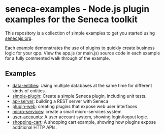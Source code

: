 # seneca-examples - Node.js plugin examples for the Seneca toolkit

This repository is a collection of simple examples to get you started
using [senecajs.org](http://senecajs.org).

Each example demonstrates the use of plugins to quickly create
business logic for your qpp. View the app.js (or main.js) source code in each
example for a fully commented walk through of the example.

## Examples

   * [data-entities](github.com/rjrodger/seneca-examples/tree/master/data-entities): Using multiple databases at the same time for different kinds of entities.
   * [simple-plugin](github.com/rjrodger/seneca-examples/tree/master/simple-plugin): Create a simple Seneca plugin, including unit tests.
   * [api-server](github.com/rjrodger/seneca-examples/tree/master/api-server): building a REST server with Seneca
   * [plugin-web](github.com/rjrodger/seneca-examples/tree/master/plugin-web): creating plugins that expose web user interfaces
   * [micro-services](github.com/rjrodger/seneca-examples/tree/master/micro-services): create a small micro-services system
   * [user-accounts](github.com/rjrodger/seneca-examples/tree/master/user-accounts): A user account system, showing login/logout logic.
   * [shopping-cart](github.com/rjrodger/seneca-examples/tree/master/shopping-cart): A shopping cart example, showing how plugins expose additional HTTP APIs.



